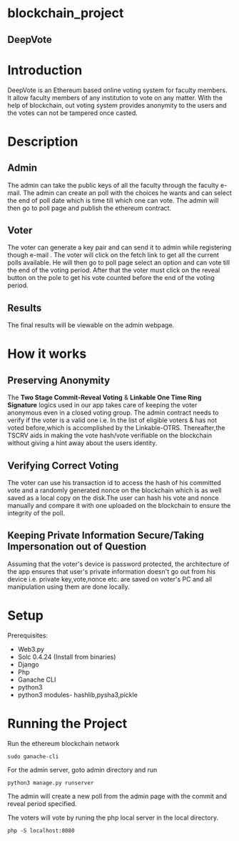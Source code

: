 # blockchain_project
## DeepVote


# Introduction
DeepVote is an Ethereum based online voting system for faculty members. It allow faculty members of any institution to vote on any matter. With the help of blockchain, out voting system provides anonymity to the users and the votes can not be tampered once casted.

# Description

## Admin
The admin can take the public keys of all the faculty through the faculty e-mail. The admin can create an poll with the choices he wants and can select the end of poll date which is time till which one can vote. The admin will then go to poll page and publish the ethereum contract.
## Voter
The voter can generate a key pair and can send it to admin while registering though e-mail . The voter will click on the fetch link to get all the current polls available. He will then go to poll page select an option and can vote till the end of the voting period. After that the voter must click on the reveal button on the pole to get his vote counted before the end of the voting period.
## Results
The final results will be viewable on the admin webpage.

# How it works

## Preserving Anonymity
The **Two Stage Commit-Reveal Voting** & **Linkable One Time Ring Signature**  logics used in our app takes care of keeping the voter anonymous even in a closed voting group. The admin contract needs to verify if the voter is a valid one i.e. In the list of eligible voters & has not voted before,which is accomplished by the Linkable-OTRS. Thereafter,the TSCRV aids in making the vote hash/vote verifiable on the blockchain without giving a hint away about the users identity.

## Verifying Correct Voting
The voter can use his transaction id to access the hash of his committed vote and a randomly generated nonce on the blockchain which is as well saved as a local copy on the disk.The user can hash his vote and nonce manually and compare it with one uploaded on the blockchain to ensure the integrity of the poll.

## Keeping Private Information Secure/Taking Impersonation out of Question
Assuming that the voter's device is password protected, the architecture of the app ensures that user's private information doesn't go out from his device i.e. private key,vote,nonce etc. are saved on voter's PC and all manipulation using them are done locally.


# Setup
Prerequisites:
  * Web3.py
  * Solc 0.4.24 (Install from binaries)
  * Django
  * Php
  * Ganache CLI
  * python3 
  * python3 modules- hashlib,pysha3,pickle

# Running the Project
Run the ethereum blockchain network
```
sudo ganache-cli
```
For the admin server, goto admin directory and run
```
python3 manage.py runserver
```
The admin will create a new poll from the admin page with the commit and reveal period specified.

The voters will vote by runing the php local server in the local directory.
```
php -S localhost:8080
```
